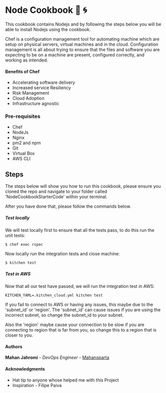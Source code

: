 # Node Cookbook :monkey: :cyclone:
This cookbook contains Nodejs and by following the steps below you will be able to install Nodejs using the cookbook.

Chef is a configuration management tool for automating machine which are setup on physical servers, virtual machines and in the cloud. Configuration management is all about trying to ensure that the files and software you are expecting to be on a machine are present, configured correctly, and working as intended.
#### Benefits of Chef
- Accelerating software delivery
- Increased service Resiliency
- Risk Management
- Cloud Adoption
- Infrastructure agnostic

### Pre-requisites

- Chef
- NodeJs
- Nginx
- pm2 and npm
- Git
- Virtual Box
- AWS CLI

## Steps
The steps below will show you how to run this cookbook, please ensure you cloned the repo and navigate to your folder called 'NodeCookbookStarterCode' within your terminal.

After you have done that, please follow the commands below.

##### Test locally
We will test locally first to ensure that all the tests pass, to do this run the unit tests:
```
$ chef exec rspec
```
Now locally run the integration tests and close machine:
```
$ kitchen test
```
##### Test in AWS
Now that all our test have passed, we will run the integration test in AWS:
```
KITCHEN_YAML=.kitchen_cloud.yml kitchen test
```
If you fail to connect to AWS or having any issues, this maybe due to the 'subnet_id' or 'region'.
The 'subnet_id' can cause issues if you are using the incorrect subnet, so change the subnet_id to your subnet.

Also the 'region' maybe cause your connection to be slow if you are connecting to region that is far from you, so change this to a region that is closer to you.


#### Authors

**Mahan Jahromi** - *DevOps Engineer* - [Mahansparta](https://github.com/Mahansparta)

#### Acknowledgments

* Hat tip to anyone whose helped me with this Project
* Inspiration  - Filipe Paiva
